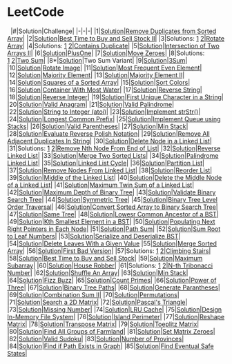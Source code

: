 # LeetCode
&nbsp;
|#|Solution|Challenge|
|-|-|-|
|1|[Solution](Array/RemoveDuplicatesFromSortedArray.java)|[Remove Duplicates from Sorted Array](https://leetcode.com/explore/interview/card/top-interview-questions-easy/92/array/727/)|
|2|[Solution](Array/BuySellStock.java)|[Best Time to Buy and Sell Stock II](https://leetcode.com/explore/interview/card/top-interview-questions-easy/92/array/564/)|
|3|Solutions: [1](Array/RotateArray.java#L1)&nbsp;[2](Array/RotateArray.java#L14)|[Rotate Array](https://leetcode.com/explore/interview/card/top-interview-questions-easy/92/array/646/)|
|4|Solutions: [1](Array/ContainsDuplicate.java#L1)&nbsp;[2](Array/ContainsDuplicate.java#L16)|[Contains Duplicate](https://leetcode.com/explore/interview/card/top-interview-questions-easy/92/array/578/)|
|5|[Solution](Array/IntersectionTwoArrays.java)|[Intersection of Two Arrays II](https://leetcode.com/explore/interview/card/top-interview-questions-easy/92/array/674/)|
|6|[Solution](Array/PlusOne.java)|[PlusOne](https://leetcode.com/explore/interview/card/top-interview-questions-easy/92/array/559/)|
|7|[Solution](Array/MoveZeroes.java)|[Move Zeroes](https://leetcode.com/explore/interview/card/top-interview-questions-easy/92/array/567/)|
|8|Solutions: [1](Array/TwoSum.java#L1)&nbsp;[2](Array/TwoSum.java#L14)|[Two Sum](https://leetcode.com/explore/interview/card/top-interview-questions-easy/92/array/546/)|
|8*|[Solution](Array/TwoSumVariant.java)|Two Sum Variant|
|9|[Solution](Array/TripletSum.java)|[3Sum](https://leetcode.com/problems/3sum/)|
|10|[Solution](Array/RotateImage.java)|[Rotate Image](https://leetcode.com/explore/featured/card/top-interview-questions-easy/92/array/770/)|
|11|[Solution](Array/MostFrequentEvenElement.java)|[Most Frequent Even Element](https://leetcode.com/problems/most-frequent-even-element/)|
|12|[Solution](Array/MajorityElement.java)|[Majority Element](https://leetcode.com/problems/majority-element/)|
|13|[Solution](Array/MajorityElement2.java)|[Majority Element II](https://leetcode.com/problems/majority-element-ii/)|
|14|[Solution](Array/SquaresSortedArray.java)|[Squares of a Sorted Array](https://leetcode.com/problems/squares-of-a-sorted-array/)|
|15|[Solution](Array/SortColors.java)|[Sort Colors](https://leetcode.com/problems/sort-colors/)|
|16|[Solution](Array/ContainerMostWater.java)|[Container With Most Water](https://leetcode.com/problems/container-with-most-water/)|
|17|[Solution](Strings/ReverseString.java)|[Reverse String](https://leetcode.com/explore/featured/card/top-interview-questions-easy/127/strings/879/)|
|18|[Solution](Strings/ReverseInteger.java)|[Reverse Integer](https://leetcode.com/explore/featured/card/top-interview-questions-easy/127/strings/880/)|
|19|[Solution](Strings/FirstUniqueChar.java)|[First Unique Character in a String](https://leetcode.com/explore/featured/card/top-interview-questions-easy/127/strings/881/)|
|20|[Solution](Strings/ValidAnagram.java)|[Valid Anagram](https://leetcode.com/explore/featured/card/top-interview-questions-easy/127/strings/882/)|
|21|[Solution](Strings/ValidPalindrome.java)|[Valid Palindrome](https://leetcode.com/explore/featured/card/top-interview-questions-easy/127/strings/883/)|
|22|[Solution](Strings/Atoi.java)|[String to Integer (atoi)](https://leetcode.com/explore/featured/card/top-interview-questions-easy/127/strings/884/)|
|23|[Solution](Strings/strStr.java)|[Implement strStr()](https://leetcode.com/explore/featured/card/top-interview-questions-easy/127/strings/885/)|
|24|[Solution](Strings/LongestCommonPrefix.java)|[Longest Common Prefix](https://leetcode.com/explore/featured/card/top-interview-questions-easy/127/strings/887/)|
|25|[Solution](Stacks/ImplementQueue.java)|[Implement Queue using Stacks](https://leetcode.com/problems/implement-queue-using-stacks/)|
|26|[Solution](Stacks/ValidParentheses.java)|[Valid Parentheses](https://leetcode.com/problems/valid-parentheses/)|
|27|[Solution](Stacks/MinStack.java)|[Min Stack](https://leetcode.com/problems/min-stack/submissions/)|
|28|[Solution](Stacks/ReversePolishNotation)|[Evaluate Reverse Polish Notation](https://leetcode.com/problems/evaluate-reverse-polish-notation/)|
|29|[Solution](Stacks/RemoveAllAdjacentDuplicatesInString.java)|[Remove All Adjacent Duplicates In String](https://leetcode.com/problems/remove-all-adjacent-duplicates-in-string/)|
|30|[Solution](LinkedList/DeleteNode.java)|[Delete Node in a Linked List](https://leetcode.com/explore/featured/card/top-interview-questions-easy/93/linked-list/553/)|
|31|Solutions: [1](LinkedList/RemoveNthNode.java#L11)&nbsp;[2](LinkedList/RemoveNthNode.java#L40)|[Remove Nth Node From End of List](https://leetcode.com/explore/featured/card/top-interview-questions-easy/93/linked-list/603/)|
|32|[Solution](LinkedList/ReverseLinkedList.java)|[Reverse Linked List](https://leetcode.com/explore/featured/card/top-interview-questions-easy/93/linked-list/560/)|
|33|[Solution](LinkedList/MergeTwoSortedLists.java)|[Merge Two Sorted Lists](https://leetcode.com/explore/featured/card/top-interview-questions-easy/93/linked-list/771/)|
|34|[Solution](LinkedList/PalindromeLinkedList.java)|[Palindrome Linked List](https://leetcode.com/explore/interview/card/top-interview-questions-easy/93/linked-list/772/)|
|35|[Solution](LinkedList/LinkedListCycle.java)|[Linked List Cycle](https://leetcode.com/explore/interview/card/top-interview-questions-easy/93/linked-list/773/)|
|36|[Solution](LinkedList/PartitionList.java)|[Partition List](https://leetcode.com/problems/partition-list/)|
|37|[Solution](LinkedList/RemoveNodesFromLinkedList.java.java)|[Remove Nodes From Linked List](https://leetcode.com/problems/remove-nodes-from-linked-list/)|
|38|[Solution](LinkedList/ReorderList.java)|[Reorder List](https://leetcode.com/problems/reorder-list/)|
|39|[Solution](LinkedList/MiddleLinkedList.java)|[Middle of the Linked List](https://leetcode.com/problems/middle-of-the-linked-list/)|
|40|[Solution](LinkedList/DeleteMiddleNode.java)|[Delete the Middle Node of a Linked List](https://leetcode.com/problems/delete-the-middle-node-of-a-linked-list/)|
|41|[Solution](LinkedList/MaximumTwinSum.java)|[Maximum Twin Sum of a Linked List](https://leetcode.com/problems/maximum-twin-sum-of-a-linked-list/)|
|42|[Solution](Trees/MaxDepth.java)|[Maximum Depth of Binary Tree](https://leetcode.com/explore/interview/card/top-interview-questions-easy/94/trees/555/)|
|43|[Solution](Trees/ValidBST.java)|[Validate Binary Search Tree](https://leetcode.com/explore/interview/card/top-interview-questions-easy/94/trees/625/)|
|44|[Solution](Trees/SymmetricTree.java)|[Symmetric Tree](https://leetcode.com/explore/interview/card/top-interview-questions-easy/94/trees/627/)|
|45|[Solution](Trees/LevelOrderTraversal.java)|[Binary Tree Level Order Traversal](https://leetcode.com/explore/interview/card/top-interview-questions-easy/94/trees/628/)|
|46|[Solution](Trees/ConvertArrayBST.java)|[Convert Sorted Array to Binary Search Tree](https://leetcode.com/explore/interview/card/top-interview-questions-easy/94/trees/631/)|
|47|[Solution](Trees/SameTree.java)|[Same Tree](https://leetcode.com/problems/same-tree/)|
|48|[Solution](Trees/LowestCommonAncestor.java)|[Lowesr Common Ancestor of a BST](https://leetcode.com/problems/lowest-common-ancestor-of-a-binary-search-tree/)|
|49|[Solution](Trees/KthSmallest.java)|[Kth Smallest Element in a BST](https://leetcode.com/problems/kth-smallest-element-in-a-bst/)|
|50|[Solution](Trees/PopulatingNextRightEachNode.java)|[Populating Next Right Pointers in Each Node](https://leetcode.com/problems/populating-next-right-pointers-in-each-node/)|
|51|[Solution](Trees/PathSum.java)|[Path Sum](https://leetcode.com/problems/path-sum/)|
|52|[Solution](Trees/SumRootLeafNumbers.java)|[Sum Root to Leaf Numbers](https://leetcode.com/problems/sum-root-to-leaf-numbers/)|
|53|[Solution](Trees/SerializeDeserializeBST.java)|[Serialize and Deserialize BST](https://leetcode.com/problems/serialize-and-deserialize-bst/)|
|54|[Solution](Trees/DeleteNodesGivenValue.java)|[Delete Leaves With a Given Value](https://leetcode.com/problems/delete-leaves-with-a-given-value/)
|55|[Solution](Sorting/MergeSortedArray.java)|[Merge Sorted Array](https://leetcode.com/explore/interview/card/top-interview-questions-easy/96/sorting-and-searching/587/)|
|56|[Solution](Sorting/FirstBadVersion.java)|[First Bad Version](https://leetcode.com/explore/interview/card/top-interview-questions-easy/96/sorting-and-searching/774/)|
|57|Solutions: [1](DynamicProgramming/ClimbingStairs.java#L1)&nbsp;[2](DynamicProgramming/ClimbingStairs.java#L11)|[Climbing Stairs](https://leetcode.com/explore/interview/card/top-interview-questions-easy/97/dynamic-programming/569/)|
|58|[Solution](DynamicProgramming/BestTimeBuySellStock.java)|[Best Time to Buy and Sell Stock](https://leetcode.com/explore/interview/card/top-interview-questions-easy/97/dynamic-programming/572/)|
|59|[Solution](DynamicProgramming/MaximumSubarray.java)|[Maximum Subarray](https://leetcode.com/explore/interview/card/top-interview-questions-easy/97/dynamic-programming/566/)|
|60|[Solution](DynamicProgramming/HouseRobber.java)|[House Robber](https://leetcode.com/explore/interview/card/top-interview-questions-easy/97/dynamic-programming/576/)|
|61|Solutions: [1](DynamicProgramming/Tribonacci.java#L1)&nbsp;[2](DynamicProgramming/Tribonacci.java#L21)|[N-th Tribonacci Number](https://leetcode.com/problems/n-th-tribonacci-number/)|
|62|[Solution](Design/ShuffleAnArray.java)|[Shuffle An Array](https://leetcode.com/explore/interview/card/top-interview-questions-easy/98/design/670/)|
|63|[Solution](Design/MinStack.java)|[Min Stack](https://leetcode.com/explore/interview/card/top-interview-questions-easy/98/design/562/)|
|64|[Solution](Math/FizzBuzz.java)|[Fizz Buzz](https://leetcode.com/explore/interview/card/top-interview-questions-easy/102/math/743/)|
|65|[Solution](Math/CountPrimes.java)|[Count Primes](https://leetcode.com/explore/interview/card/top-interview-questions-easy/102/math/744/)|
|66|[Solution](Math/PowerOfThree.java)|[Power of Three](https://leetcode.com/explore/interview/card/top-interview-questions-easy/102/math/745/)|
|67|[Solution](Backtracking/BinaryTreePaths.java)|[Binary Tree Paths](https://leetcode.com/problems/binary-tree-paths/)|
|68|[Solution](Backtracking/GenerateParantheses.java)|[Generate Parantheses](https://leetcode.com/problems/generate-parentheses/)|
|69|[Solution](Backtracking/CombinationSum.java)|[Combination Sum II](https://leetcode.com/problems/combination-sum-ii/)|
|70|[Solution](Backtracking/Permutations.java)|[Permutations](https://leetcode.com/problems/permutations/)|
|71|[Solution](Array/SearchMatrix.java)|[Search a 2D Matrix](https://leetcode.com/problems/search-a-2d-matrix/)|
|72|[Solution](Others/PascalsTriangle.java)|[Pascal's Triangle](https://leetcode.com/explore/interview/card/top-interview-questions-easy/99/others/601/)|
|73|[Solution](Others/MissingNumber.java)|[Missing Number](https://leetcode.com/explore/interview/card/top-interview-questions-easy/99/others/722/)|
|74|[Solution](Others/LRUCache.java)|[LRU Cache](https://leetcode.com/problems/lru-cache/)|
|75|[Solution](Others/InMemoryFileSystem.java)|[Design In-Memory File System](https://leetcode.com/problems/design-in-memory-file-system/)|
|76|[Solution](Matrix/IslandPerimeter.java)|[Island Perimeter](https://leetcode.com/problems/island-perimeter/)|
|77|[Solution](Matrix/ReshapeMatrix.java)|[Reshape Matrix](https://leetcode.com/problems/reshape-the-matrix/)|
|78|[Solution](Matrix/TransposeMatrix.java)|[Transpose Matrix](https://leetcode.com/problems/transpose-matrix/)|
|79|[Solution](Matrix/ToeplitzMatrix.java)|[Toeplitz Matrix](https://leetcode.com/problems/toeplitz-matrix/)|
|80|[Solution](Matrix/AllGroupsOfFarmland.java)|[Find All Groups of Farmland](https://leetcode.com/problems/find-all-groups-of-farmland/)|
|81|[Solution](Matrix/SetMatrixZeros.java)|[Set Matrix Zeroes](https://leetcode.com/problems/set-matrix-zeroes/)|
|82|[Solution](Matrix/ValidSudoku.java)|[Valid Sudoku](https://leetcode.com/problems/valid-sudoku/)|
|83|[Solution](Graphs/NumberOfProvinces.java)|[Number of Provinces](https://leetcode.com/problems/number-of-provinces/)|
|84|[Solution](Graphs/FindPathExists.java)|[Find if Path Exists in Graph](https://leetcode.com/problems/find-if-path-exists-in-graph/)|
|85|[Solution](Graphs/EventualSafeStates.java)|[Find Eventual Safe States](https://leetcode.com/problems/find-eventual-safe-states/)|
